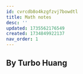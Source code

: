 ```yaml
---
id: cvrcdb8o4kzgfzvj7bowdtl
title: Math notes
desc: ''
updated: 1735562176549
created: 1734849922137
nav_order: 1
---
```

## By Turbo Huang